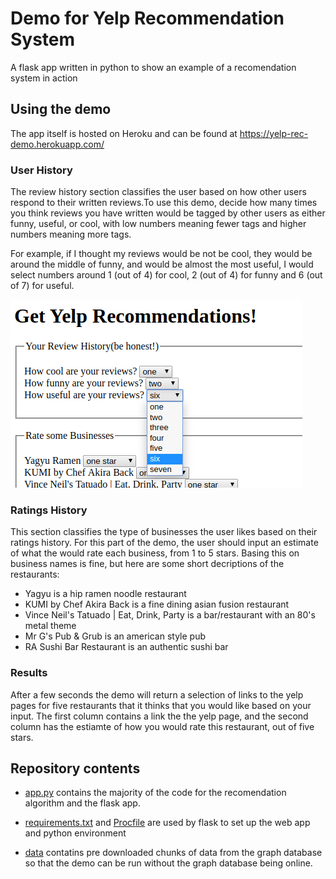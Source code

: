 # Demo for Yelp Recommendation System

A flask app written in python to show an example of a recomendation system in action

## Using the demo
The app itself is hosted on Heroku and can be found at https://yelp-rec-demo.herokuapp.com/

### User History
The review history section classifies the user based on how other users respond to their written reviews.To use this demo, decide how many times you think reviews you have written would be tagged by other users as either funny, useful, or cool, with low numbers meaning fewer tags and higher numbers meaning more tags.

For example, if I thought my reviews would be not be cool, they would be around the middle of funny, and would be almost the most useful, I would select numbers around 1 (out of 4) for cool, 2 (out of 4) for funny and 6 (out of 7) for useful.

![User History Example](review_history.png)

### Ratings History
This section classifies the type of businesses the user likes based on their ratings history. For this part of the demo, the user should input an estimate of what the would rate each business, from 1 to 5 stars. Basing this on business names is fine, but here are some short decriptions of the restaurants:

+ Yagyu is a hip ramen noodle restaurant
+ KUMI by Chef Akira Back is a fine dining asian fusion restaurant
+ Vince Neil's Tatuado | Eat, Drink, Party is a bar/restaurant with an 80's metal theme
+ Mr G's Pub & Grub is an american style pub
+ RA Sushi Bar Restaurant is an authentic sushi bar

### Results
After a few seconds the demo will return a selection of links to the yelp pages for five restaurants that it thinks that you would like based on your input. The first column contains a link the the yelp page, and the second column has the estiamte of how you would rate this restaurant, out of five stars.

## Repository contents

* [app.py](app.py) contains the majority of the code for the recomendation algorithm and the flask app.

* [requirements.txt](requirements.txt) and [Procfile](Procfile) are used by flask to set up the web app and python environment
* [data](data) contatins pre downloaded chunks of data from the graph database so that the demo can be run without the graph database being online.

